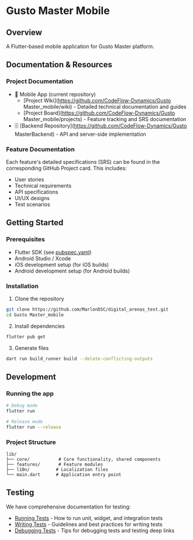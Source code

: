 # Gusto Master Mobile

## Overview
A Flutter-based mobile application for Gusto Master platform.

## Documentation & Resources

### Project Documentation
- 📱 Mobile App (current repository)
  - [Project Wiki](https://github.com/CodeFlow-Dynamics/Gusto Master_mobile/wiki) - Detailed technical documentation and guides
  - [Project Board](https://github.com/CodeFlow-Dynamics/Gusto Master_mobile/projects) - Feature tracking and SRS documentation
- 🗄️ [Backend Repository](https://github.com/CodeFlow-Dynamics/Gusto MasterBackend) - API and server-side implementation

### Feature Documentation
Each feature's detailed specifications (SRS) can be found in the corresponding GitHub Project card. This includes:
- User stories
- Technical requirements
- API specifications
- UI/UX designs
- Test scenarios

## Getting Started

### Prerequisites
- Flutter SDK (see [pubspec.yaml](pubspec.yaml))
- Android Studio / Xcode
- iOS development setup (for iOS builds)
- Android development setup (for Android builds)

### Installation
1. Clone the repository
```bash
git clone https://github.com/MarlonDSC/digital_arenas_test.git
cd Gusto Master_mobile
```

2. Install dependencies
```bash
flutter pub get
```

3. Generate files
```bash
dart run build_runner build --delete-conflicting-outputs
```

## Development

### Running the app
```bash
# Debug mode
flutter run

# Release mode
flutter run --release
```

### Project Structure
```
lib/
├── core/           # Core functionality, shared components
├── features/       # Feature modules
├── l10n/          # Localization files
└── main.dart      # Application entry point
```

## Testing
We have comprehensive documentation for testing:

- [Running Tests](test/RUNNING.md) - How to run unit, widget, and integration tests
- [Writing Tests](test/WRITING.md) - Guidelines and best practices for writing tests
- [Debugging Tests](test/DEBUGGING.md) - Tips for debugging tests and testing deep links
